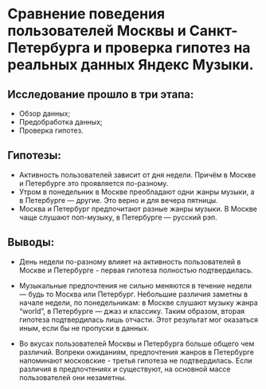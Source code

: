 # Сравнение поведения пользователей Москвы и Санкт-Петербурга и проверка гипотез на реальных данных Яндекс Музыки.

## Исследование прошло в три этапа:

- Обзор данных;
- Предобработка данных;
- Проверка гипотез.

## Гипотезы:
- Активность пользователей зависит от дня недели. Причём в Москве и Петербурге это проявляется по-разному.
- Утром в понедельник в Москве преобладают одни жанры музыки, а в Петербурге — другие. Это верно и для вечера пятницы.
- Москва и Петербург предпочитают разные жанры музыки. В Москве чаще слушают поп-музыку, в Петербурге — русский рэп.

## Выводы:
- День недели по-разному влияет на активность пользователей в Москве и Петербурге - первая гипотеза полностью подтвердилась.

- Музыкальные предпочтения не сильно меняются в течение недели — будь то Москва или Петербург. Небольшие различия заметны в начале недели, по понедельникам: в Москве слушают музыку жанра “world”, в Петербурге — джаз и классику. 
Таким образом, вторая гипотеза подтвердилась лишь отчасти. Этот результат мог оказаться иным, если бы не пропуски в данных.

- Во вкусах пользователей Москвы и Петербурга больше общего чем различий. Вопреки ожиданиям, предпочтения жанров в Петербурге напоминают московские - третья гипотеза не подтвердилась. Если различия в предпочтениях и существуют, на основной массе пользователей они незаметны.
